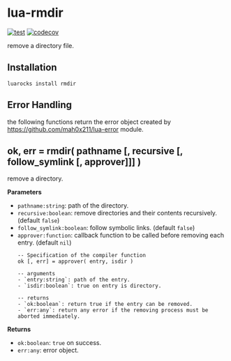 # lua-rmdir

[![test](https://github.com/mah0x211/lua-rmdir/actions/workflows/test.yml/badge.svg)](https://github.com/mah0x211/lua-rmdir/actions/workflows/test.yml)
[![codecov](https://codecov.io/gh/mah0x211/lua-rmdir/branch/master/graph/badge.svg?token=NC0N3888PV)](https://codecov.io/gh/mah0x211/lua-rmdir)

remove a directory file.


## Installation

```
luarocks install rmdir
```

## Error Handling

the following functions return the error object created by https://github.com/mah0x211/lua-error module.


## ok, err = rmdir( pathname [, recursive [, follow_symlink [, approver]]] )

remove a directory.

**Parameters**

- `pathname:string`: path of the directory.
- `recursive:boolean`: remove directories and their contents recursively. (default `false`)
- `follow_symlink:boolean`: follow symbolic links. (default `false`)
- `approver:function`: callback function to be called before removing each entry. (default `nil`)
    ```
    -- Specification of the compiler function
    ok [, err] = approver( entry, isdir )

    -- arguments
    - `entry:string`: path of the entry.
    - `isdir:boolean`: true on entry is directory.

    -- returns
    - `ok:boolean`: return true if the entry can be removed.
    - `err:any`: return any error if the removing process must be aborted immediately.
    ```

**Returns**

- `ok:boolean`: `true` on success.
- `err:any`: error object.

